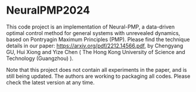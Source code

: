 # NeuralPMP2024


This code project is an implementation of Neural-PMP, a data-driven optimal control method for general systems with unrevealed dynamics, based on Pontryagin Maximum Principles (PMP). Please find the technique details in our paper: https://arxiv.org/pdf/2212.14566.pdf, by Chengyang GU, Hui Xiong and Yize Chen ( The Hong Kong University of Science and Technology (Guangzhou) ).

Note that this project does not contain all experiments in the paper, and is still being updated. The authors are working to packaging all codes. Please check the latest version at any time.
